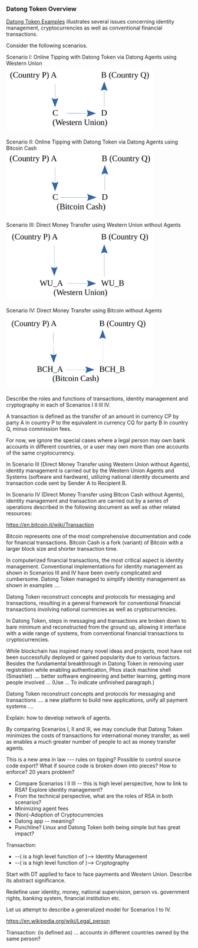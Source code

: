 ### Datong Token Overview

[Datong Token Examples](https://github.com/udexon/EMYL/blob/master/E003_Online_Tipping.md) illustrates several issues concerning identity management, cryptocurrencies as well as conventional financial transactions.

Consider the following scenarios.

Scenario I: Online Tipping with Datong Token via Datong Agents using Western Union <br>
<img src="https://github.com/udexon/DatongToken/blob/master/pay_wu_agents.png" width=400>

Scenario II: Online Tipping with Datong Token via Datong Agents using Bitcoin Cash <br>
<img src="https://github.com/udexon/DatongToken/blob/master/pay_bch_agents.png" width=400>

Scenario III: Direct Money Transfer using Western Union without Agents <br>
<img src="https://github.com/udexon/DatongToken/blob/master/pay_wu_direct.png" width=400>

Scenario IV: Direct Money Transfer using Bitcoin without Agents <br>
<img src="https://github.com/udexon/DatongToken/blob/master/pay_bch_direct.png" width=400>


Describe the roles and functions of transactions, identity management and cryptography in each of Scenarios I II III IV.

A transaction is defined as the transfer of an amount in currency CP by party A in country P to the equivalent in currency CQ for party B in country Q, minus commission fees.

For now, we ignore the special cases where a legal person may own bank accounts in different countries, or a user may own more than one accounts of the same cryptocurrency.

In Scenario III (Direct Money Transfer using Western Union without Agents), identity management is carried out by the Western Union Agents and Systems (software and hardware), utilizing national identity documents and transaction code sent by Sender A to Recipient B.

In Scenario IV (Direct Money Transfer using Bitcon Cash without Agents), identity management and transaction are carried out by a series of operations described in the following document as well as other related resources:

https://en.bitcoin.it/wiki/Transaction

Bitcoin represents one of the most comprehensive documentation and code for financial transactions. Bitcoin Cash is a fork (variant) of Bitcoin with a larger block size and shorter transaction time.

In computerized financial transactions, the most critical aspect is identity management. Conventional implementations for identity management as shown in Scenarios III and IV have been overly complicated and cumbersome. Datong Token managed to simplify identity management as shown in examples .... 

Datong Token reconstruct concepts and protocols for messaging and transactions, resulting in a general framework for conventional financial transactions involving national currencies as well as cryptocurrencies.

In Datong Token, steps in messaging and transactions are broken down to bare minimum and reconstructed from the ground up, allowing it interface with a wide range of systems, from conventional financial transactions to cryptocurrencies. 

While blockchain has inspired many novel ideas and projects, most have not been successfully deployed or gained popularity due to various factors. Besides the fundamental breakthrough in Datong Token in removing user registration while enabling authentication, Phos stack machine shell (Smashlet) .... better software engineering and better learning, getting more people involved ...
(Use ... To indicate unfinished paragraph.)

Datong Token reconstruct concepts and protocols for messaging and transactions .... a new platform to build new applications, unify all payment systems ....

Explain: how to develop network of agents.


By comparing Scenarios I, II and III, we may conclude that Datong Token minimizes the costs of transactions for international money transfer, as well as enables a much greater number of people to act as money transfer agents.

This is a new area in law --- rules on tipping? Possible to control source code export? What if source code is broken down into pieces? How to enforce? 20 years problem?


- Compare Scenarios I II III -- this is high level perspective, how to link to RSA? Explore identity management?
- From the technical perspective, what are the roles of RSA in both scenarios?
- Minimizing agent fees
- (Non)-Adoption of Cryptocurrencies
- Datong app -- meaning?
- Punchline? Linux and Datong Token both being simple but has great impact?

Transaction: 
- --( is a high level function of )--> Identity Management
- --( is a high level function of )--> Cryptography

Start with DT applied to face to face payments and Western Union. Describe its abstract significance.

Redefine user identity, money, national supervision, person vs. government rights, banking system, financial institution etc.






Let us attempt to describe a generalized model for Scenarios I to IV.

https://en.wikipedia.org/wiki/Legal_person

Transaction: (is defined as) ... accounts in different countries owned by the same person?
